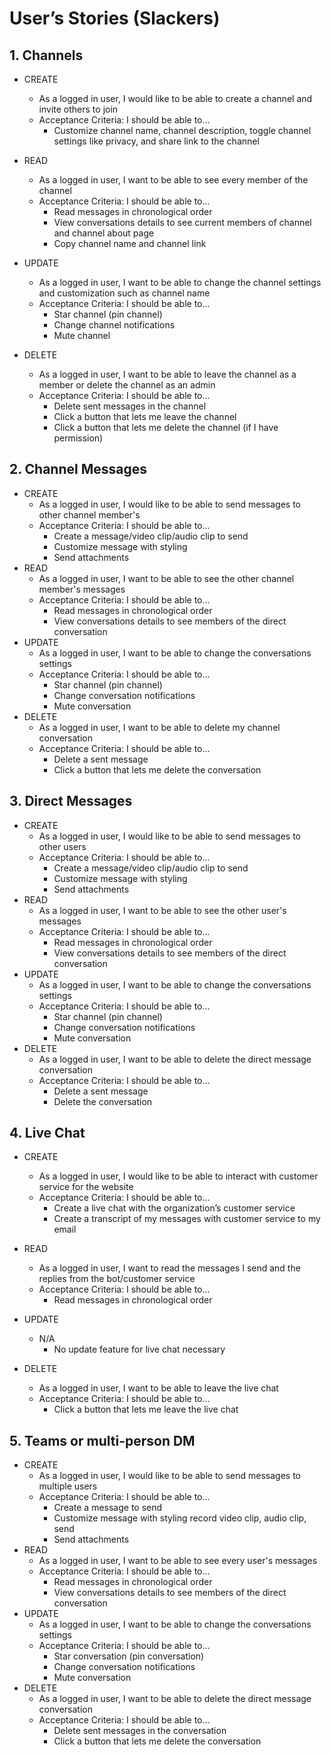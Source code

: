 # User’s Stories (Slackers)
## 1. Channels
* CREATE
    * As a logged in user, I would like to be able to create a channel and invite others to join
    * Acceptance Criteria: I should be able to…
        * Customize channel name, channel description, toggle channel settings like privacy, and share link to the channel

* READ
    * As a logged in user, I want to be able to see every member of the channel
    * Acceptance Criteria: I should be able to...
        * Read messages in chronological order
        * View conversations details to see current members of channel and channel about page
        * Copy channel name and channel link


* UPDATE
    * As a logged in user, I want to be able to change the channel settings and customization such as channel name
    * Acceptance Criteria: I should be able to...
        * Star channel (pin channel)
        * Change channel notifications
        * Mute channel

* DELETE
    * As a logged in user, I want to be able to leave the channel as a member or delete the channel as an admin
    * Acceptance Criteria: I should be able to...
        * Delete sent messages in the channel
        * Click a button that lets me leave the channel
        * Click a button that lets me delete the channel (if I have permission)

## 2. Channel Messages
* CREATE
    * As a logged in user, I would like to be able to send messages to other channel member's
    * Acceptance Criteria: I should be able to...
        * Create a message/video clip/audio clip to send
        * Customize message with styling
        * Send attachments
* READ
    * As a logged in user, I want to be able to see the other channel member's messages
    * Acceptance Criteria: I should be able to...
        * Read messages in chronological order
        * View conversations details to see members of the direct conversation
* UPDATE
    * As a logged in user, I want to be able to change the conversations settings
    * Acceptance Criteria: I should be able to...
        * Star channel (pin channel)
        * Change conversation notifications
        * Mute conversation
* DELETE
    * As a logged in user, I want to be able to delete my channel conversation
    * Acceptance Criteria: I should be able to...
        * Delete a sent message
        * Click a button that lets me delete the conversation


## 3. Direct Messages
* CREATE
    * As a logged in user, I would like to be able to send messages to other users
    * Acceptance Criteria: I should be able to...
        * Create a message/video clip/audio clip to send
        * Customize message with styling
        * Send attachments
* READ
    * As a logged in user, I want to be able to see the other user's messages
    * Acceptance Criteria: I should be able to...
        * Read messages in chronological order
        * View conversations details to see members of the direct conversation
* UPDATE
    * As a logged in user, I want to be able to change the conversations settings
    * Acceptance Criteria: I should be able to...
        * Star channel (pin channel)
        * Change conversation notifications
        * Mute conversation
* DELETE
    * As a logged in user, I want to be able to delete the direct message conversation
    * Acceptance Criteria: I should be able to...
        * Delete a sent message
        * Delete the conversation

## 4. Live Chat
* CREATE
    * As a logged in user, I would like to be able to interact with customer service for the website
    * Acceptance Criteria: I should be able to…
        * Create a live chat with the organization’s customer service
        * Create a transcript of my messages with customer service to my email

* READ
    * As a logged in user, I want to read the messages I send and the replies from the bot/customer service
    * Acceptance Criteria: I should be able to…
        * Read messages in chronological order

* UPDATE
    * N/A
        * No update feature for live chat necessary

* DELETE
    * As a logged in user, I want to be able to leave the live chat
    * Acceptance Criteria: I should be able to...
        * Click a button that lets me leave the live chat

## 5. Teams or multi-person DM
* CREATE
    * As a logged in user, I would like to be able to send messages to multiple users
    * Acceptance Criteria: I should be able to...
        * Create a message to send
        * Customize message with styling record video clip, audio clip, send
        * Send attachments
* READ
    * As a logged in user, I want to be able to see every user's messages
    * Acceptance Criteria: I should be able to...
        * Read messages in chronological order
        * View conversations details to see members of the direct conversation
* UPDATE
    * As a logged in user, I want to be able to change the conversations settings
    * Acceptance Criteria: I should be able to...
        * Star conversation (pin conversation)
        * Change conversation notifications
        * Mute conversation
* DELETE
    * As a logged in user, I want to be able to delete the direct message conversation
    * Acceptance Criteria: I should be able to...
        * Delete sent messages in the conversation
        * Click a button that lets me delete the conversation
